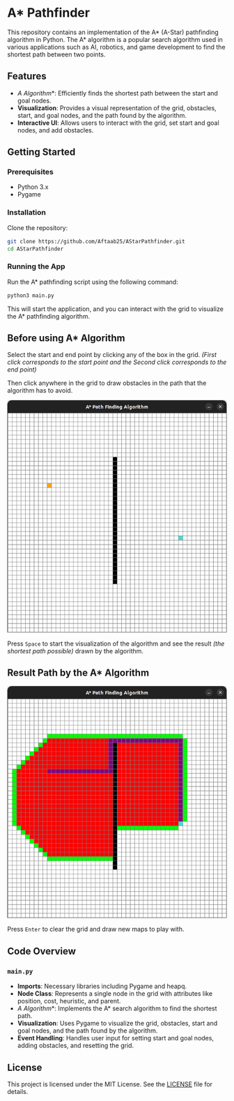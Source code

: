 # A* Pathfinder

This repository contains an implementation of the A* (A-Star) pathfinding algorithm in Python. The A* algorithm is a popular search algorithm used in various applications such as AI, robotics, and game development to find the shortest path between two points.

## Features

- **A* Algorithm**: Efficiently finds the shortest path between the start and goal nodes.
- **Visualization**: Provides a visual representation of the grid, obstacles, start, and goal nodes, and the path found by the algorithm.
- **Interactive UI**: Allows users to interact with the grid, set start and goal nodes, and add obstacles.

## Getting Started

### Prerequisites

- Python 3.x
- Pygame

### Installation

Clone the repository:
   ```bash
   git clone https://github.com/Aftaab25/AStarPathfinder.git
   cd AStarPathfinder
   ```

### Running the App

Run the A* pathfinding script using the following command:
```bash
python3 main.py
```

This will start the application, and you can interact with the grid to visualize the A* pathfinding algorithm.

## Before using A* Algorithm
Select the start and end point by clicking any of the box in the grid.
    _(First click corresponds to the start point and the Second click corresponds to the end point)_

Then click anywhere in the grid to draw obstacles in the path that the algorithm has to avoid.

![Before Image](screenshots/before_algo.png)

Press `Space` to start the visualization of the algorithm and see the result _(the shortest path possible)_ drawn by the algorithm.

## Result Path by the A* Algorithm
![Result Image](screenshots/result_path.png)

Press `Enter` to clear the grid and draw new maps to play with.


## Code Overview

### `main.py`

- **Imports**: Necessary libraries including Pygame and heapq.
- **Node Class**: Represents a single node in the grid with attributes like position, cost, heuristic, and parent.
- **A* Algorithm**: Implements the A* search algorithm to find the shortest path.
- **Visualization**: Uses Pygame to visualize the grid, obstacles, start and goal nodes, and the path found by the algorithm.
- **Event Handling**: Handles user input for setting start and goal nodes, adding obstacles, and resetting the grid.

## License

This project is licensed under the MIT License. See the [LICENSE](LICENSE) file for details.
